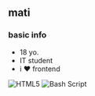## mati<br>
### basic info
- 18 yo.<br>
- IT student<br>
- i ❤️ frontend<br>

![HTML5](https://img.shields.io/badge/html5-%23E34F26.svg?style=for-the-badge&logo=html5&logoColor=white)
![Bash Script](https://img.shields.io/badge/bash_script-%23121011.svg?style=for-the-badge&logo=gnu-bash&logoColor=white)<br>
